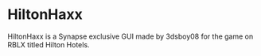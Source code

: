 # HiltonHaxx
HiltonHaxx is a Synapse exclusive GUI made by 3dsboy08 for the game on RBLX titled Hilton Hotels.
